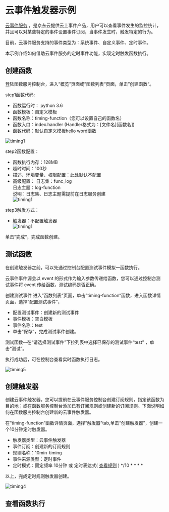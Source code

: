 # 云事件触发器示例

[云事件服务](https://docs.jdcloud.com/cn/cloudevents/product-overview) ，是京东云提供云上事件产品，用户可以查看事件发生的监控统计，并且可以对某些特定的事件设置事件订阅，当事件发生时，触发特定的行为。

目前，云事件服务支持的事件类型为：系统事件、自定义事件、定时事件。

本示例介绍如何借助云事件服务的定时事件功能，实现定时触发函数执行。

## 创建函数

登陆函数服务控制台，进入“概览”页面或”函数列表“页面，单击”创建函数“。

step1函数代码:

- 函数运行时： python 3.6
- 函数模板：自定义模板                     
- 函数名称：timing-function（您可以设置自己的函数名）                           
- 函数入口：index.handler  (Handler格式为：[文件名][函数名])              
- 函数代码：默认自定义模板hello word函数

![timing1](https://github.com/jdcloudcom/cn/blob/function0116/image/Elastic-Compute/functionservice/timing1.PNG) 

step2函数配置：

- 函数执行内存：128MB                 
- 超时时间：100秒                                               
- 描述、环境变量、权限配置：此处默认不配置
- 高级配置： 
         日志集：func_log                  
         日志主题：log-function                            
         说明：日志集、日志主题需提前在日志服务创建                                      
![timing1](https://github.com/jdcloudcom/cn/blob/function0116/image/Elastic-Compute/functionservice/timing1-2.PNG) 

step3触发方式：

- 触发器：不配置触发器        
![timing1](https://github.com/jdcloudcom/cn/blob/function0116/image/Elastic-Compute/functionservice/timing3.PNG) 

单击”完成“，完成函数创建。

## 测试函数

在创建触发器之前，可以先通过控制台配置测试事件模拟一函数执行。

云事件事件源会以 event 的形式作为输入参数传递给函数，您可以通过控制台测试事件将 event 传给函数，测试编码是否正确。

创建测试事件
进入”函数列表“页面，单击”timing-function“函数，进入函数详情页面，选择”配置测试事件”，

- 配置测试事件：创建新的测试事件                       
- 事件模板：空白模板                      
- 事件名称：test                         
- 单击“保存”，完成测试事件创建。                                     

测试函数--在“请选择测试事件”下拉列表中选择已保存的测试事件“test” ，单击“测试”。

执行成功后，可在控制台查看实时函数执行日志。

![timing5](https://github.com/jdcloudcom/cn/blob/function0116/image/Elastic-Compute/functionservice/timing5.PNG) 


## 创建触发器    
创建云事件触发器，您可以提前在云事件服务控制台创建订阅规则，指定该函数为目的地；或在函数服务控制台添加已有订阅规则或创建新的订阅规则。下面说明如何在函数服务控制台创建新的云事件触发器。

在“timing-function”函数详情页面，选择”触发器”tab,单击“创建触发器”，创建一个10分钟定时触发器。

- 触发器类型：云事件触发器                                 
- 事件订阅：创建新的订阅规则                                  
- 规则名称：10min-timing                                                               
- 事件来源类型：定时事件                                          
- 定时模式：固定频率 10分钟 或  定时表达式( [查看规则](https://docs.jdcloud.com/cn/cloudevents/crongrammar) ) */10 * * * * 

以上，完成定时规则触发器创建。

![timing4](https://github.com/jdcloudcom/cn/blob/function0116/image/Elastic-Compute/functionservice/timing4.PNG) 

##  查看函数执行





